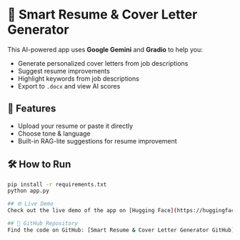 # 🤖 Smart Resume & Cover Letter Generator

This AI-powered app uses **Google Gemini** and **Gradio** to help you:

- Generate personalized cover letters from job descriptions
- Suggest resume improvements
- Highlight keywords from job descriptions
- Export to `.docx` and view AI scores

## 🚀 Features
- Upload your resume or paste it directly
- Choose tone & language
- Built-in RAG-lite suggestions for resume improvement

## 🛠️ How to Run
```bash
pip install -r requirements.txt
python app.py

## 🌐 Live Demo
Check out the live demo of the app on [Hugging Face](https://huggingface.co/spaces/Irfan1986/GenAI_Capstone_Project).

## 🔗 GitHub Repository
Find the code on GitHub: [Smart Resume & Cover Letter Generator GitHub](https://github.com/Irfanrs/smart-resume-cover-letter-gen)
